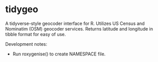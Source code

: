 # tidygeo

A tidyverse-style geocoder interface for R. Utilizes US Census and Nominatim (OSM) geocoder services. Returns latitude and longitude in tibble format for easy of use.



Development notes:

* Run roxygenise() to create NAMESPACE file.
